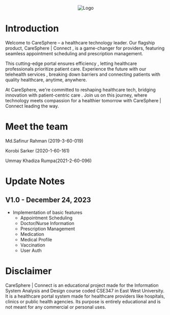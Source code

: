 <div align="center">

![Logo](https://i.imgur.com/aBDQqZV.png)

</div>

# Introduction

Welcome to CareSphere – a healthcare technology leader. Our flagship product, CareSphere | Connect , is a game-changer for providers, featuring seamless appointment scheduling and prescription management.

This cutting-edge portal ensures efficiency , letting healthcare professionals prioritize patient care. Experience the future with our telehealth services , breaking down barriers and connecting patients with quality healthcare, anytime, anywhere.

At CareSphere, we're committed to reshaping healthcare tech, bridging innovation with patient-centric care . Join us on this journey, where technology meets compassion for a healthier tomorrow with CareSphere | Connect leading the way.



# Meet the team

Md.Safinur Rahman (2019-3-60-019)

Korobi Sarker (2020-1-60-161)

Ummay Khadiza Rumpa(2021-2-60-096)

# Update Notes

## V1.0 - December 24, 2023

- Implementation of basic features
  - Appointment Scheduling
  - Doctor/Nurse Information
  - Prescription Management
  - Medication
  - Medical Profile
  - Vaccination
  - User Auth

# Disclaimer

CareSphere | Connect is an educational project made for the Information System Analysis and Design course coded CSE347 in East West University. It is a healthcare portal system made for healthcare providers like hospitals, clinics or public health agencies. Its purpose is entirely educational and is not meant for any commercial or personal uses.
